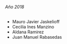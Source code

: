 ###### Año 2018

* Mauro Javier Jaskelioff
* Cecilia Ines Manzino
* Aldana Ramirez
* Juan Manuel Rabasedas
